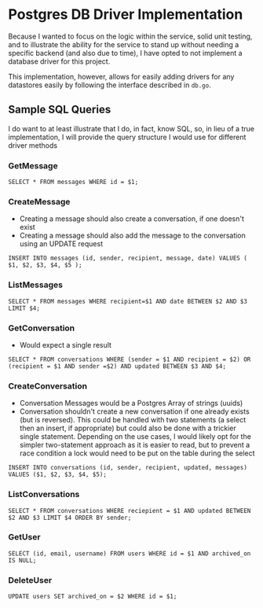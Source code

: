 # Postgres DB Driver Implementation
Because I wanted to focus on the logic within the service, solid unit testing, and to illustrate the ability for the service to stand up without needing a specific backend (and also due to time), I have opted to not implement a database driver for this project.

This implementation, however, allows for easily adding drivers for any datastores easily by following the interface described in `db.go`.

## Sample SQL Queries
I do want to at least illustrate that I do, in fact, know SQL, so, in lieu of a true implementation, I will provide the query structure I would use for different driver methods

### GetMessage

`SELECT * FROM messages WHERE id = $1;`

### CreateMessage

- Creating a message should also create a conversation, if one doesn't exist
- Creating a message should also add the message to the conversation using an UPDATE request

`INSERT INTO messages (id, sender, recipient, message, date) VALUES ( $1, $2, $3, $4, $5 );`

### ListMessages

`SELECT * FROM messages WHERE recipient=$1 AND date BETWEEN $2 AND $3 LIMIT $4;`

### GetConversation

- Would expect a single result

`SELECT * FROM conversations WHERE (sender = $1 AND recipient = $2) OR (recipient = $1 AND sender =$2) AND updated BETWEEN $3 AND $4;`

### CreateConversation

- Conversation Messages would be a Postgres Array of strings (uuids)
- Conversation shouldn't create a new conversation if one already exists (but is reversed). This could be handled with two statements (a select then an insert, if appropriate) but could also be done with a trickier single statement. Depending on the use cases, I would likely opt for the simpler two-statement approach as it is easier to read, but to prevent a race condition a lock would need to be put on the table during the select

`INSERT INTO conversations (id, sender, recipient, updated, messages) VALUES ($1, $2, $3, $4, $5);`

### ListConversations

`SELECT * FROM conversations WHERE reciepient = $1 AND updated BETWEEN $2 AND $3 LIMIT $4 ORDER BY sender;`

### GetUser

`SELECT (id, email, username) FROM users WHERE id = $1 AND archived_on IS NULL;`

### DeleteUser

`UPDATE users SET archived_on = $2 WHERE id = $1;`